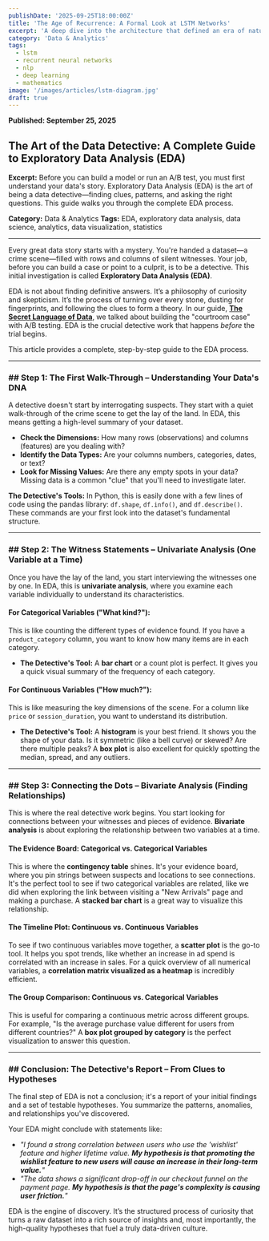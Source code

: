 ```yaml
---
publishDate: '2025-09-25T18:00:00Z'
title: 'The Age of Recurrence: A Formal Look at LSTM Networks'
excerpt: 'A deep dive into the architecture that defined an era of natural language processing. This article deconstructs the Long Short-Term Memory (LSTM) network, exploring the formal mathematics behind its gated memory cell.'
category: 'Data & Analytics'
tags:
  - lstm
  - recurrent neural networks
  - nlp
  - deep learning
  - mathematics
image: '/images/articles/lstm-diagram.jpg'
draft: true
---
```


**Published: September 25, 2025**

## The Art of the Data Detective: A Complete Guide to Exploratory Data Analysis (EDA)

**Excerpt:** Before you can build a model or run an A/B test, you must first understand your data's story. Exploratory Data Analysis (EDA) is the art of being a data detective—finding clues, patterns, and asking the right questions. This guide walks you through the complete EDA process.

**Category:** Data & Analytics
**Tags:** EDA, exploratory data analysis, data science, analytics, data visualization, statistics

-----

Every great data story starts with a mystery. You're handed a dataset—a crime scene—filled with rows and columns of silent witnesses. Your job, before you can build a case or point to a culprit, is to be a detective. This initial investigation is called **Exploratory Data Analysis (EDA)**.

EDA is not about finding definitive answers. It’s a philosophy of curiosity and skepticism. It’s the process of turning over every stone, dusting for fingerprints, and following the clues to form a theory. In our guide, **[The Secret Language of Data](https://www.google.com/search?q=/articles/the-secret-language-of-data)**, we talked about building the "courtroom case" with A/B testing. EDA is the crucial detective work that happens *before* the trial begins.

This article provides a complete, step-by-step guide to the EDA process.

-----

### \#\# Step 1: The First Walk-Through – Understanding Your Data's DNA

A detective doesn't start by interrogating suspects. They start with a quiet walk-through of the crime scene to get the lay of the land. In EDA, this means getting a high-level summary of your dataset.

  * **Check the Dimensions:** How many rows (observations) and columns (features) are you dealing with?
  * **Identify the Data Types:** Are your columns numbers, categories, dates, or text?
  * **Look for Missing Values:** Are there any empty spots in your data? Missing data is a common "clue" that you'll need to investigate later.

**The Detective's Tools:** In Python, this is easily done with a few lines of code using the pandas library: `df.shape`, `df.info()`, and `df.describe()`. These commands are your first look into the dataset's fundamental structure.

-----

### \#\# Step 2: The Witness Statements – Univariate Analysis (One Variable at a Time)

Once you have the lay of the land, you start interviewing the witnesses one by one. In EDA, this is **univariate analysis**, where you examine each variable individually to understand its characteristics.

#### For Categorical Variables ("What kind?"):

This is like counting the different types of evidence found. If you have a `product_category` column, you want to know how many items are in each category.

  * **The Detective's Tool:** A **bar chart** or a count plot is perfect. It gives you a quick visual summary of the frequency of each category.

#### For Continuous Variables ("How much?"):

This is like measuring the key dimensions of the scene. For a column like `price` or `session_duration`, you want to understand its distribution.

  * **The Detective's Tool:** A **histogram** is your best friend. It shows you the shape of your data. Is it symmetric (like a bell curve) or skewed? Are there multiple peaks? A **box plot** is also excellent for quickly spotting the median, spread, and any outliers.

-----

### \#\# Step 3: Connecting the Dots – Bivariate Analysis (Finding Relationships)

This is where the real detective work begins. You start looking for connections between your witnesses and pieces of evidence. **Bivariate analysis** is about exploring the relationship between two variables at a time.

#### The Evidence Board: Categorical vs. Categorical Variables

This is where the **contingency table** shines. It's your evidence board, where you pin strings between suspects and locations to see connections. It's the perfect tool to see if two categorical variables are related, like we did when exploring the link between visiting a "New Arrivals" page and making a purchase. A **stacked bar chart** is a great way to visualize this relationship.

#### The Timeline Plot: Continuous vs. Continuous Variables

To see if two continuous variables move together, a **scatter plot** is the go-to tool. It helps you spot trends, like whether an increase in ad spend is correlated with an increase in sales. For a quick overview of all numerical variables, a **correlation matrix visualized as a heatmap** is incredibly efficient.

#### The Group Comparison: Continuous vs. Categorical Variables

This is useful for comparing a continuous metric across different groups. For example, "Is the average purchase value different for users from different countries?" A **box plot grouped by category** is the perfect visualization to answer this question.

-----

### \#\# Conclusion: The Detective's Report – From Clues to Hypotheses

The final step of EDA is not a conclusion; it's a report of your initial findings and a set of testable hypotheses. You summarize the patterns, anomalies, and relationships you've discovered.

Your EDA might conclude with statements like:

  * *"I found a strong correlation between users who use the 'wishlist' feature and higher lifetime value. **My hypothesis is that promoting the wishlist feature to new users will cause an increase in their long-term value.**"*
  * *"The data shows a significant drop-off in our checkout funnel on the payment page. **My hypothesis is that the page's complexity is causing user friction.**"*

EDA is the engine of discovery. It’s the structured process of curiosity that turns a raw dataset into a rich source of insights and, most importantly, the high-quality hypotheses that fuel a truly data-driven culture.